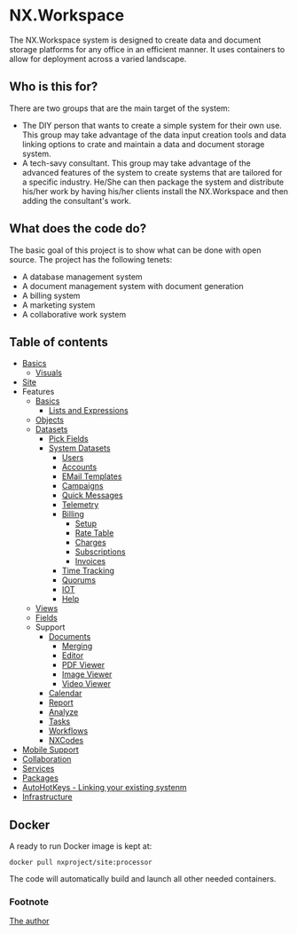 # NX.Workspace

The NX.Workspace system is designed to create data and document storage platforms
for any office in an efficient manner.  It uses containers to allow for deployment
across a varied landscape.

## Who is this for?

There are two groups that are the main target of the system:

* The DIY person that wants to create a simple system for their own use.  This group may take advantage of the data input creation tools and data linking options to crate and maintain a data and document storage system.
* A tech-savy consultant.  This group may take advantage of the advanced features of the system to create systems that are tailored for a specific industry.  He/She can then package the system and distribute his/her work by having his/her clients install the NX.Workspace and then adding the consultant's work. 

## What does the code do?

The basic goal of this project is to show what can be done with open source.  The project has the following tenets:

* A database management system
* A document management system with document generation
* A billing system
* A marketing system
* A collaborative work system

## Table of contents

* [Basics](readmes/README_TERMS.md)
	* [Visuals](readmes/README_VISUALS.md)
* [Site](readmes/README_SITE.md)
* Features
	* [Basics](readmes/README_D_BASICS.md)
		* [Lists and Expressions](readmes/README_LE.md)
	* [Objects](readmes/README_D_OBJ.md)
	* [Datasets](readmes/README_D_DATASETS.md)
		* [Pick Fields](readmes/README_D_PICK.md)
		* [System Datasets](README_D_SYSDS.md)
			* [Users](readmes/README_USERS.md)
			* [Accounts](readmes/README_ACCOUNTS.md)			
			* [EMail Templates](readmes/README_EMT.md)
			* [Campaigns](readmes/README_CAMPAIGN.md)
			* [Quick Messages](readmes/README_QM.md)
			* [Telemetry](readmes/README_TELEMETRY.md)
			* [Billing](readmes/README_BILLING.md)
				* [Setup](readmes/README_B_SETUP.md)
				* [Rate Table](readmes/README_B_RATE.md)
				* [Charges](readmes/README_B_CHARGE.md)
				* [Subscriptions](readmes/README_B_SUBS.md)
				* [Invoices](readmes/README_B_INV.md)
			* [Time Tracking](readmes/README_D_TT.md)
			* [Quorums](readmes/README_QUORUMS.md)
			* [IOT](readmes/README_IOT.md)
			* [Help](readmes/README_HELP.md)
	* [Views](readmes/README_D_VIEWS.md)
	* [Fields](readmes/README_D_FIELDS.md)
	* Support
		* [Documents](readmes/README_D_DOCS.md)
			* [Merging](readmes/README_T_MERGE.md)
			* [Editor](readmes/README_T_EDITOR.md)
			* [PDF Viewer](readmes/README_T_PDF.md)
			* [Image Viewer](readmes/README_T_IMAGE.md)
			* [Video Viewer](readmes/README_T_VIDEO.md)
		* [Calendar](readmes/README_T_CAL.md)
		* [Report](readmes/README_T_REPORT.md)
		* [Analyze](readmes/README_T_ANALYZE.md)
		* [Tasks](readmes/README_D_TASKS.md)
		* [Workflows](readmes/README_D_WF.md)		
		* [NXCodes](readmes/README_D_NXCODE.md)
* [Mobile Support](readmes/README_MOBILE.md)
* [Collaboration](readmes/README_COLL.md)
* [Services](readmes/README_SVCS.md)
* [Packages](readmes/README_PKG.md)
* [AutoHotKeys - Linking your existing systenm](readmes/README_AHK.md)
* [Infrastructure](readmes/README_INFRA.md)

## Docker

A ready to run Docker image is kept at:

```
docker pull nxproject/site:processor
```

The code will automatically build and launch all other needed containers.

### Footnote

[The author](WHO.md)
